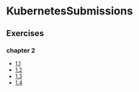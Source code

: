 # KubernetesSubmissions

## Exercises
### chapter 2

- [1.1](https://github.com/Mohammod-Sifath/KubernetesSubmissions/tree/1.1/log-output)
- [1.2](https://github.com/Mohammod-Sifath/KubernetesSubmissions/tree/1.2/todo-app)
- [1.3](https://github.com/Mohammod-Sifath/KubernetesSubmissions/tree/1.3/log-output)
- [1.4](https://github.com/Mohammod-Sifath/KubernetesSubmissions/tree/1.4/todo-app)



